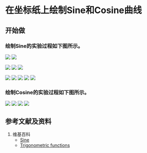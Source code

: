 ﻿# 在坐标纸上绘制Sine和Cosine曲线

## 开始做

### 绘制Sine的实验过程如下图所示。

![](/images/欧几里得几何/圆周率和三角函数/在坐标纸上绘制Sine和Cosine曲线/0a1.jpg)
![](/images/欧几里得几何/圆周率和三角函数/在坐标纸上绘制Sine和Cosine曲线/0a2.jpg)

![](/images/欧几里得几何/圆周率和三角函数/在坐标纸上绘制Sine和Cosine曲线/1a1.jpg)
![](/images/欧几里得几何/圆周率和三角函数/在坐标纸上绘制Sine和Cosine曲线/1a2.jpg)
![](/images/欧几里得几何/圆周率和三角函数/在坐标纸上绘制Sine和Cosine曲线/1a3.jpg)

![](/images/欧几里得几何/圆周率和三角函数/在坐标纸上绘制Sine和Cosine曲线/2a1.jpg)
![](/images/欧几里得几何/圆周率和三角函数/在坐标纸上绘制Sine和Cosine曲线/2a2.jpg)
![](/images/欧几里得几何/圆周率和三角函数/在坐标纸上绘制Sine和Cosine曲线/2a3.jpg)
![](/images/欧几里得几何/圆周率和三角函数/在坐标纸上绘制Sine和Cosine曲线/2a4.jpg)
![](/images/欧几里得几何/圆周率和三角函数/在坐标纸上绘制Sine和Cosine曲线/2a5.jpg)

### 绘制Cosine的实验过程如下图所示。

![](/images/欧几里得几何/圆周率和三角函数/在坐标纸上绘制Sine和Cosine曲线/3a1.jpg)
![](/images/欧几里得几何/圆周率和三角函数/在坐标纸上绘制Sine和Cosine曲线/3a2.jpg)
![](/images/欧几里得几何/圆周率和三角函数/在坐标纸上绘制Sine和Cosine曲线/3a3.jpg)
![](/images/欧几里得几何/圆周率和三角函数/在坐标纸上绘制Sine和Cosine曲线/3a4.jpg)

## 参考文献及资料

1. 维基百科
	- [Sine](https://en.wikipedia.org/wiki/Sine) 
	- [Trigonometric functions](https://en.wikipedia.org/wiki/Trigonometric_functions) 

